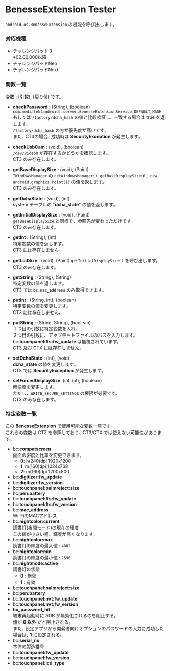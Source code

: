 # BenesseExtension Tester

`android.os.BenesseExtension` の機能を呼び出します。

### 対応機種
- チャレンジパッド３  
  ※02.00.000以降
- チャレンジパッドNeo
- チャレンジパッドNext

### 関数一覧
変数 : (引数), (戻り値) です。

- **checkPassword** : (String), (boolean)  
  `com.mediatek(android).server.BenesseExtensionService.DEFAULT_HASH` もしくは `/factory/dcha_hash` の値と比較検証し､ 一致する場合は true を返します｡  
  `/factory/dcha_hash` の方が優先度が高いです｡  
  また､ CT3の場合､ 成功時は **SecurityException** が発生します｡

- **checkUsbCam** : (void), (boolean)  
  `/dev/video0` が存在するかどうかを確認します。  
  CT3 のみ存在します。

- **getBaseDisplaySize** : (void), (Point)  
  `IWindowsManager` の `getWindowsManager().getBaseDisplaySize(0, new android.graphics.Point())` の値を返します。  
  CT3 のみ存在します。

- **getDchaState** : (void), (int)  
  system テーブルの "**dcha_state**" の値を返します｡

- **getInitialDisplaySize** : (void), (Point)  
  `getBaseDisplaySize` と同様で、参照先が変わっただけです。  
  CT3 のみ存在します。

- **getInt** : (String), (int)  
  特定変数の値を返します｡  
  CT3 には存在しません｡

- **getLcdSize** : (void), (Point)
  `getInitialDisplaySize()` を呼び出します。  
  CT3 のみ存在します。

- **getString** : (String), (String)  
  特定変数の値を返します｡  
  CT3 では **`bc:mac_address`** のみ取得できます。

- **putInt** : (String, int), (boolean)  
  特定変数の値を変更します｡  
  CT3 には存在しません｡

- **putString** : (String, String), (boolean)  
  １つ目の引数に特定変数を入れ、  
  ２つ目の引数に、アップデートファイルのパスを入力します。  
  bc:**touchpanel:fts:fw_update** は無視されています。   
  CT3 及び CTX には存在しません｡

- **setDchaState** : (int), (void)  
  **dcha_state** の値を変更します｡  
  CT3 では **SecurityException** が発生します｡

- **setForcedDisplaySize**: (int, int), (boolean)  
  解像度を変更します。  
  ただし、`WRITE_SECURE_SETTINGS` の権限が必要です。  
  CT3 のみ存在します。

### 特定変数一覧

この **BenesseExtension** で使用可能な変数一覧です｡  
これらの変数は CTZ を参照しており､ CT3/CTX では使えない可能性があります｡

- bc:**compatscreen**  
  画面の密度と比率を変更できます。
  - **0**: h(240)dpi 1920x1200
  - **1**: m(160)dpi 1024x768
  - **2**: m(160)dpi 1200x800
- bc:**digitizer:fw_update**
- bc:**digitizer:fw_version**
- bc:**touchpanel\:palmreject:size**
- bc:**pen:battery**
- bc:**touchpanel\:fts:fw_update**
- bc:**touchpanel\:fts:fw_version**
- bc:**mac_address**  
  Wi-FiのMACアドレス
- bc:**nightcolor:current**  
  読書灯(夜間モード)の現在の輝度  
  この値が小さい程、輝度が高くなります。
- bc:**nightcolor:max**  
  読書灯の輝度の最大値 : `4082`
- bc:**nightcolor:min**  
  読書灯の輝度の最小値 : `2596`
- bc:**nightmode:active**  
  読書灯の状態
  - **0** : 無効
  - **1** : 有効
- bc:**touchpanel\:palmreject:size**
- bc:**pen:battery**
- bc:**touchpanel\:nvt:fw_update**
- bc:**touchpanel\:nvt:fw_version**
- **bc_password_hit**  
  端末再起動時に ADB が無効化されるのを阻止する。  
  値が **0 以外** だと阻止される｡  
  また､ 設定アプリから開発者向けオプションのパスワードの入力に成功した場合は､ **1** に設定される｡
- bc:**serial_no**  
  本体の製造番号
- bc:**touchpanel:fw_update**
- bc:**touchpanel:fw_version**
- bc:**touchpanel:lcd_type**

